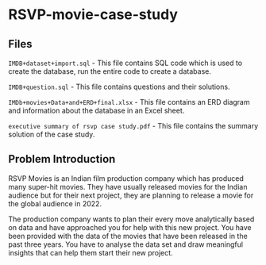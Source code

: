 # RSVP-movie-case-study
## Files

`IMDB+dataset+import.sql` - This file contains SQL code which is used to create the database, run the entire code to create a database.

`IMDB+question.sql` - This file contains questions and their solutions.

`IMDb+movies+Data+and+ERD+final.xlsx` - This file contains an ERD diagram and information about the database in an Excel sheet.

`executive summary of rsvp case study.pdf` - This file contains the summary solution of the case study.
## Problem Introduction
RSVP Movies is an Indian film production company which has produced many super-hit movies. They have usually released movies for the Indian audience but for their next project, they are planning to release a movie for the global audience in 2022.

 

The production company wants to plan their every move analytically based on data and have approached you for help with this new project. You have been provided with the data of the movies that have been released in the past three years. You have to analyse the data set and draw meaningful insights that can help them start their new project. 
